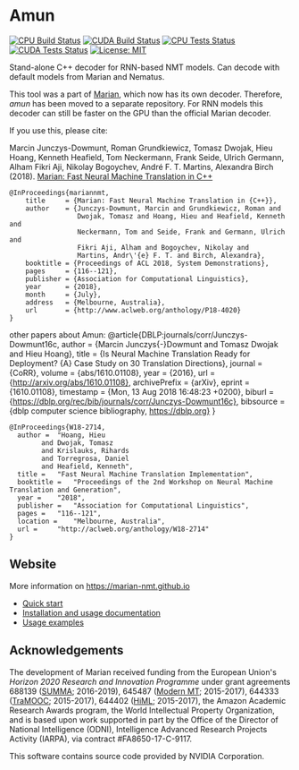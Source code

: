 # Amun

[![CPU Build Status](https://img.shields.io/jenkins/s/http/vali.inf.ed.ac.uk/jenkins/view/amunmt/job/amun-cpu.svg?label=CPU%20Build)](http://vali.inf.ed.ac.uk/jenkins/job/amun-cpu/)
[![CUDA Build Status](https://img.shields.io/jenkins/s/http/vali.inf.ed.ac.uk/jenkins/view/amunmt/job/amun-gpu.svg?label=CUDA%20Build)](http://vali.inf.ed.ac.uk/jenkins/job/amun-gpu/)
[![CPU Tests Status](https://img.shields.io/jenkins/s/http/vali.inf.ed.ac.uk/jenkins/view/amunmt/job/amun-regression-tests-cpu.svg?label=CPU%20Tests)](http://vali.inf.ed.ac.uk/jenkins/job/amun-regression-tests-cpu/)
[![CUDA Tests Status](https://img.shields.io/jenkins/s/http/vali.inf.ed.ac.uk/jenkins/view/amunmt/job/amun-regression-tests-gpu.svg?label=CUDA%20Tests)](http://vali.inf.ed.ac.uk/jenkins/job/amun-regression-tests-gpu/)
[![License: MIT](https://img.shields.io/badge/License-MIT-blue.svg)](./LICENSE)

Stand-alone C++ decoder for RNN-based NMT models. Can decode with default
models from Marian and Nematus.

This tool was a part of [Marian](https://github.com/marian-nmt/marian), which
now has its own decoder. Therefore, _amun_ has been moved to a separate
repository. For RNN models this decoder can still be faster on the GPU than the
official Marian decoder.

If you use this, please cite:

Marcin Junczys-Dowmunt, Roman Grundkiewicz, Tomasz Dwojak, Hieu Hoang, Kenneth
Heafield, Tom Neckermann, Frank Seide, Ulrich Germann, Alham Fikri Aji, Nikolay
Bogoychev, André F. T. Martins, Alexandra Birch (2018). [Marian: Fast Neural
Machine Translation in C++](http://www.aclweb.org/anthology/P18-4020)

    @InProceedings{mariannmt,
        title     = {Marian: Fast Neural Machine Translation in {C++}},
        author    = {Junczys-Dowmunt, Marcin and Grundkiewicz, Roman and
                     Dwojak, Tomasz and Hoang, Hieu and Heafield, Kenneth and
                     Neckermann, Tom and Seide, Frank and Germann, Ulrich and
                     Fikri Aji, Alham and Bogoychev, Nikolay and
                     Martins, Andr\'{e} F. T. and Birch, Alexandra},
        booktitle = {Proceedings of ACL 2018, System Demonstrations},
        pages     = {116--121},
        publisher = {Association for Computational Linguistics},
        year      = {2018},
        month     = {July},
        address   = {Melbourne, Australia},
        url       = {http://www.aclweb.org/anthology/P18-4020}
    }

other papers about Amun:
	@article{DBLP:journals/corr/Junczys-Dowmunt16c,
	  author    = {Marcin Junczys{-}Dowmunt and
	               Tomasz Dwojak and
	               Hieu Hoang},
	  title     = {Is Neural Machine Translation Ready for Deployment? {A} Case Study
	               on 30 Translation Directions},
	  journal   = {CoRR},
	  volume    = {abs/1610.01108},
	  year      = {2016},
	  url       = {http://arxiv.org/abs/1610.01108},
	  archivePrefix = {arXiv},
	  eprint    = {1610.01108},
	  timestamp = {Mon, 13 Aug 2018 16:48:23 +0200},
	  biburl    = {https://dblp.org/rec/bib/journals/corr/Junczys-Dowmunt16c},
	  bibsource = {dblp computer science bibliography, https://dblp.org}
	}

	@InProceedings{W18-2714,
	  author = 	"Hoang, Hieu
			and Dwojak, Tomasz
			and Krislauks, Rihards
			and Torregrosa, Daniel
			and Heafield, Kenneth",
	  title = 	"Fast Neural Machine Translation Implementation",
	  booktitle = 	"Proceedings of the 2nd Workshop on Neural Machine Translation and Generation",
	  year = 	"2018",
	  publisher = 	"Association for Computational Linguistics",
	  pages = 	"116--121",
	  location = 	"Melbourne, Australia",
	  url = 	"http://aclweb.org/anthology/W18-2714"
	}



## Website

More information on https://marian-nmt.github.io

- [Quick start](https://marian-nmt.github.io/quickstart)
- [Installation and usage documentation](https://marian-nmt.github.io/docs)
- [Usage examples](https://marian-nmt.github.io/examples)

## Acknowledgements

The development of Marian received funding from the European Union's
_Horizon 2020 Research and Innovation Programme_ under grant agreements
688139 ([SUMMA](http://www.summa-project.eu); 2016-2019),
645487 ([Modern MT](http://www.modernmt.eu); 2015-2017),
644333 ([TraMOOC](http://tramooc.eu/); 2015-2017),
644402 ([HiML](http://www.himl.eu/); 2015-2017),
the Amazon Academic Research Awards program,
the World Intellectual Property Organization,
and is based upon work supported in part by the Office of the Director of
National Intelligence (ODNI), Intelligence Advanced Research Projects Activity
(IARPA), via contract #FA8650-17-C-9117.

This software contains source code provided by NVIDIA Corporation.

